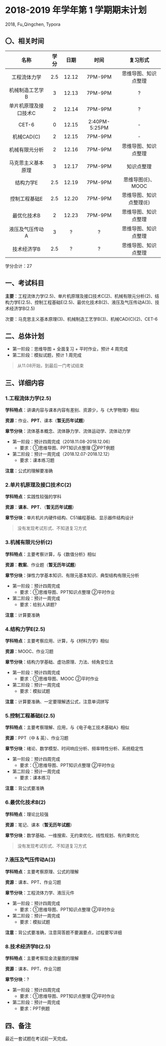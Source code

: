 # 2018-2019 年学年第 1 学期期末计划

2018, Fu_Qingchen, Typora

## 〇、相关时间

|         名称          | 学分 | 日期  |     时间      |        复习形式         |
| :-------------------: | :--: | :---: | :-----------: | :---------------------: |
|     工程流体力学      | 2.5  | 12.12 |    7PM-9PM    |  思维导图、知识点整理   |
|    机械制造工艺学B    |  3   | 12.13 |    7PM-9PM    |            ?            |
| 单片机原理及接口技术C |  2   | 12.14 |    7PM-9PM    |            ?            |
|         CET-6         |  0   | 12.15 | 2:40PM-5:25PM |            -            |
|      机械CAD(C)       |  2   | 12.15 |    7PM-9PM    |            -            |
|    机械有限元分析     |  2   | 12.16 |    7PM-9PM    |  思维导图、知识点整理   |
|  马克思主义基本原理   |  3   | 12.17 |    7PM-9PM    |       知识点整理        |
|       结构力学E       | 2.5  | 12.19 |    7PM-9PM    |    思维导图(E)、MOOC    |
|     控制工程基础E     | 2.5  | 12.20 |    7PM-9PM    | 思维导图、知识点整理(E) |
|      最优化技术B      |  2   | 12.23 |    7PM-9PM    |  思维导图、知识点整理   |
|    液压及气压传动A    |  3   |   ?   |       ?       |  思维导图、知识点整理   |
|      技术经济学B      | 2.5  |   ?   |       ?       |  思维导图、知识点整理   |

学分合计：27

## 一、考试科目

**主要**：工程流体力学(2.5)、单片机原理及接口技术C(2)、机械有限元分析(2)、结构力学E(2.5)、控制工程基础E(2.5)、最优化技术B(2)、液压及气压传动A(3)、技术经济学B(2.5)

次要：马克思主义基本原理(3)、机械制造工艺学B(3)、机械CAD(C)(2)、CET-6

## 二、总体计划

- 第一阶段：思维导图 + 全面复习 + 平时作业，预计 4 周完成
- 第二阶段：模拟试题，预计 1 周完成

> 从11.08开始，到最后一门考试结束

## 三、详细内容

### 1.工程流体力学(2.5)

**学科特点**：讲课内容与课本内容有差别、资源少，与《大学物理》相似

**资源**：作业、**PPT**、课本（**暂无历年试题**）

**章节分块**：流体基本概念、流体静力学、流体运动学、流体动力学

- 第一阶段：预计四周完成（2018.11.08-2018.12.06）
  - 要求：①思维导图、PPT知识点整理	②PPT例题
- 第二阶段：预计一周完成（2018.12.07-2018.12.12）
  - 要求：课本练习题

**注意**：公式的理解要准确

### 2.单片机原理及接口技术C(2)

**学科特点**：实践性较强的学科

**资源**：**课本**、**PPT**、（**暂无历年试题**）

**章节分块**：单片机片内硬件结构、C51编程基础、显示器件结构设计

> 没有发现考试形式、不知道复习方式

### 3.机械有限元分析(2)

**学科特点**：主要考察计算，与《数值分析》相似

**资源**：**教案**、作业题（**暂无历年试题**）

**章节分块**：弹性力学基本知识、有限元基本知识、典型结构有限元分析

- 第一阶段：预计四周完成
  - 要求：①思维导图、PPT知识点整理 ②平时作业
- 第二阶段：预计一周完成
  - 要求：给别人讲题?

**注意**：计算要准确

### 4.结构力学E(2.5)

**学科特点**：主要考察应用、计算，与《材料力学》相似

**资源**：MOOC、作业习题

**章节分块**：结构力学基础、虚功原理、力法、倾角变位法

- 第一阶段：预计四周完成
  - 要求：①思维导图、MOOC ②平时作业
- 第二阶段：预计一周完成
  - 要求：模拟试题

**注意**：计算要准确、一定要理解透公式，注意单词拼写

### 5.控制工程基础E(2.5)

**学科特点**：主要考察理解、应用，与《电子电工技术基础A》相似

**资源**：PPT（中 & 英）、作业习题

**章节分块**：绪论、数学模型、时间响应分析、频率特性分析、系统稳定性

- 第一阶段：预计四周完成
  - 要求：①思维导图、PPT知识点整理 ②平时作业
- 第二阶段：预计一周完成
  - 要求：课本练习

**注意**：背公式要准确

### 6.最优化技术B(2)

**学科特点**：理论比较强

**资源**：笔记、课本（**暂无历年试题**）

**章节分块**：数学基础、一维搜索、无约束优化、线性规划、有约束优化

> 没有发现考试形式、不知道复习方式

### 7.液压及气压传动A(3)

**学科特点**：主要考察原理、公式的理解

**资源**：课本、PPT、作业习题

**章节分块**：工程流体力学、液压元件

- 第一阶段：预计四周完成
  - 要求：①思维导图、PPT知识点整理 ②平时作业
- 第二阶段：预计一周完成
  - 要求：模拟试题

**注意**：背公式要准确，注意简答题不要漏要点，过程要写详细

### 8.技术经济学B(2.5)

**学科特点**：主要考察现金流量图的理解

**资源**：课本、PPT、作业习题

**章节分块**：?

- 第一阶段：预计四周完成
  - 要求：①思维导图、PPT知识点整理 ②平时作业
- 第二阶段：预计一周完成
  - 要求：PPT例题

## 四、备注

最近一套试题在考试前一天完成。